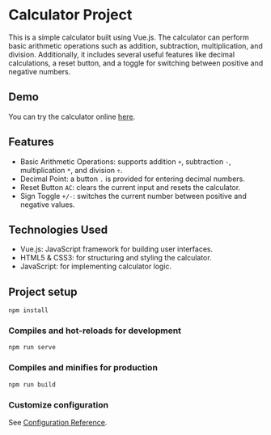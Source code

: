 # Calculator Project

This is a simple calculator built using Vue.js. The calculator can perform basic arithmetic operations such as addition, subtraction, multiplication, and division. Additionally, it includes several useful features like decimal calculations, a reset button, and a toggle for switching between positive and negative numbers.

## Demo

You can try the calculator online [here](https://afkeomre.github.io/calculator/).

## Features

 - Basic Arithmetic Operations: supports addition `+`, subtraction `-`, multiplication `*`, and division `÷`.
 - Decimal Point: a button `.` is provided for entering decimal numbers.
 - Reset Button `AC`: clears the current input and resets the calculator.
 - Sign Toggle `+/-`: switches the current number between positive and negative values.

## Technologies Used
 - Vue.js: JavaScript framework for building user interfaces.
 - HTML5 & CSS3: for structuring and styling the calculator.
 - JavaScript: for implementing calculator logic.

## Project setup
```
npm install
```

### Compiles and hot-reloads for development
```
npm run serve
```

### Compiles and minifies for production
```
npm run build
```

### Customize configuration
See [Configuration Reference](https://cli.vuejs.org/config/).
